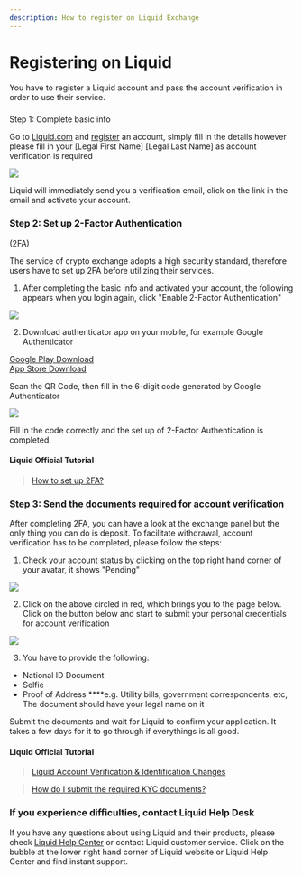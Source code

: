 ```yaml
---
description: How to register on Liquid Exchange
---
```


# Registering on Liquid

You have to register a Liquid account and pass the account verification in order to use their service.

### Step 1: Complete basic info

Go to [Liquid.com](https://www.liquid.com/) and [register](https://www.liquid.com/sign-up/) an account, simply fill in the details however please fill in your \[Legal First Name\] \[Legal Last Name\] as account verification is required

![](../../.gitbook/assets/liquid.png)

Liquid will immediately send you a verification email, click on the link in the email and activate your account.

### Step 2: Set up 2-Factor Authentication \(2FA\)

The service of crypto exchange adopts a high security standard, therefore users have to set up 2FA before utilizing their services.

1. After completing the basic info and activated your account, the following appears when you login again, click "Enable 2-Factor Authentication"

![](../../.gitbook/assets/liquid-security.png)

2. Download authenticator app on your mobile, for example Google Authenticator

[Google Play Download](https://play.google.com/store/apps/details?id=com.google.android.apps.authenticator2&hl=zh_TW)  
[App Store Download](https://apps.apple.com/hk/app/google-authenticator/id388497605)

Scan the QR Code, then fill in the 6-digit code generated by Google Authenticator 

![](../../.gitbook/assets/liquid-2fa.png)

Fill in the code correctly and the set up of 2-Factor Authentication is completed.

#### Liquid Official Tutorial

> [How to set up 2FA?](https://help.liquid.com/en/articles/2273273-how-to-set-up-2fa)

### Step 3: Send the documents required for account verification

After completing 2FA, you can have a look at the exchange panel but the only thing you can do is deposit. To facilitate withdrawal, account verification has to be completed, please follow the steps:

1. Check your account status by clicking on the top right hand corner of your avatar, it shows "Pending"  


![](../../.gitbook/assets/liquid-account-pending.png)

2. Click on the above circled in red, which brings you to the page below. Click on the button below and start to submit your personal credentials for account verification

![](../../.gitbook/assets/liquid-account-status.png)

3. You have to provide the following:

* National ID Document
* Selfie
* Proof of Address ****e.g. Utility bills, government correspondents, etc, The document should have your legal name on it

Submit the documents and wait for Liquid to confirm your application. It takes a few days for it to go through if everythings is all good.

#### Liquid Official Tutorial

> [Liquid Account Verification & Identification Changes](https://help.liquid.com/en/articles/4246962-liquid-account-verification-identification-changes)

> [How do I submit the required KYC documents?](https://help.liquid.com/en/articles/4250426-how-do-i-submit-the-required-kyc-documents)

### **If you experience difficulties, contact Liquid Help Desk**

If you have any questions about using Liquid and their products,  please check [Liquid Help Center](https://help.liquid.com/en/) or contact Liquid customer service. Click on the bubble at the lower right hand corner of Liquid website or Liquid Help Center and find instant support.

